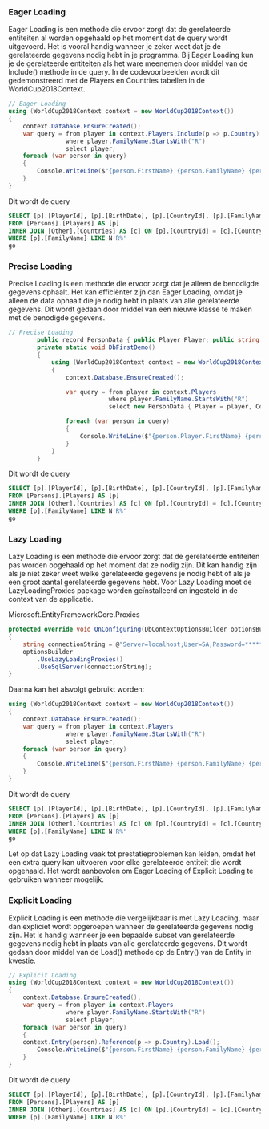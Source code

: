 ### Eager Loading

Eager Loading is een methode die ervoor zorgt dat de gerelateerde entiteiten al worden opgehaald op het moment dat de query wordt uitgevoerd. Het is vooral handig wanneer je zeker weet dat je de gerelateerde gegevens nodig hebt in je programma. Bij Eager Loading kun je de gerelateerde entiteiten als het ware meenemen door middel van de Include() methode in de query. In de codevoorbeelden wordt dit gedemonstreerd met de Players en Countries tabellen in de WorldCup2018Context.

```c#
// Eager Loading
using (WorldCup2018Context context = new WorldCup2018Context())
{
    context.Database.EnsureCreated();
    var query = from player in context.Players.Include(p => p.Country)
                where player.FamilyName.StartsWith("R")
                select player;
    foreach (var person in query)
    {
        Console.WriteLine($"{person.FirstName} {person.FamilyName} {person.Country.CountryName}");
    }
}
```
Dit wordt de query
```sql
SELECT [p].[PlayerId], [p].[BirthDate], [p].[CountryId], [p].[FamilyName], [p].[FirstName], [c].[CountryId], [c].[CountryName], [c].[Qualified]
FROM [Persons].[Players] AS [p]
INNER JOIN [Other].[Countries] AS [c] ON [p].[CountryId] = [c].[CountryId]
WHERE [p].[FamilyName] LIKE N'R%'
go

```

### Precise Loading

Precise Loading is een methode die ervoor zorgt dat je alleen de benodigde gegevens ophaalt. Het kan efficiënter zijn dan Eager Loading, omdat je alleen de data ophaalt die je nodig hebt in plaats van alle gerelateerde gegevens. Dit wordt gedaan door middel van een nieuwe klasse te maken met de benodigde gegevens.
```c#
// Precise Loading
        public record PersonData { public Player Player; public string CountryName; }
        private static void DbFirstDemo()
        {
            using (WorldCup2018Context context = new WorldCup2018Context())
            {
                context.Database.EnsureCreated();

                var query = from player in context.Players
                            where player.FamilyName.StartsWith("R")
                            select new PersonData { Player = player, CountryName = player.Country.CountryName };

                foreach (var person in query)
                {
                    Console.WriteLine($"{person.Player.FirstName} {person.Player.FamilyName} {person.CountryName}");
                }
            }
        }
```
Dit wordt de query 

```sql
SELECT [p].[PlayerId], [p].[BirthDate], [p].[CountryId], [p].[FamilyName], [p].[FirstName], [c].[CountryName]
FROM [Persons].[Players] AS [p]
INNER JOIN [Other].[Countries] AS [c] ON [p].[CountryId] = [c].[CountryId]
WHERE [p].[FamilyName] LIKE N'R%'
go

```

### Lazy Loading

Lazy Loading is een methode die ervoor zorgt dat de gerelateerde entiteiten pas worden opgehaald op het moment dat ze nodig zijn. Dit kan handig zijn als je niet zeker weet welke gerelateerde gegevens je nodig hebt of als je een groot aantal gerelateerde gegevens hebt. Voor Lazy Loading moet de LazyLoadingProxies package worden geïnstalleerd en ingesteld in de context van de applicatie.

Microsoft.EntityFrameworkCore.Proxies
```c#
protected override void OnConfiguring(DbContextOptionsBuilder optionsBuilder)
{
    string connectionString = @"Server=localhost;User=SA;Password=*****;Database=MagazijnDB;TrustServerCertificate=true;MultipleActiveResultSets=true";
    optionsBuilder
        .UseLazyLoadingProxies()
        .UseSqlServer(connectionString);
}
```
Daarna kan het alsvolgt gebruikt worden:

```c#
using (WorldCup2018Context context = new WorldCup2018Context())
{
    context.Database.EnsureCreated();
    var query = from player in context.Players
                where player.FamilyName.StartsWith("R")
                select player;
    foreach (var person in query)
    {
        Console.WriteLine($"{person.FirstName} {person.FamilyName} {person.Country?.CountryName}");
    }
}
```
Dit wordt de query 

```sql
SELECT [p].[PlayerId], [p].[BirthDate], [p].[CountryId], [p].[FamilyName], [p].[FirstName], [c].[CountryName]
FROM [Persons].[Players] AS [p]
INNER JOIN [Other].[Countries] AS [c] ON [p].[CountryId] = [c].[CountryId]
WHERE [p].[FamilyName] LIKE N'R%'
go

```

Let op dat Lazy Loading vaak tot prestatieproblemen kan leiden, omdat het een extra query kan uitvoeren voor elke gerelateerde entiteit die wordt opgehaald. Het wordt aanbevolen om Eager Loading of Explicit Loading te gebruiken wanneer mogelijk.

### Explicit Loading

Explicit Loading is een methode die vergelijkbaar is met Lazy Loading, maar dan expliciet wordt opgeroepen wanneer de gerelateerde gegevens nodig zijn. Het is handig wanneer je een bepaalde subset van gerelateerde gegevens nodig hebt in plaats van alle gerelateerde gegevens. Dit wordt gedaan door middel van de Load() methode op de Entry() van de Entity in kwestie.
```c#
// Explicit Loading
using (WorldCup2018Context context = new WorldCup2018Context())
{
    context.Database.EnsureCreated();
    var query = from player in context.Players
                where player.FamilyName.StartsWith("R")
                select player;
    foreach (var person in query)
    {
    context.Entry(person).Reference(p => p.Country).Load();
        Console.WriteLine($"{person.FirstName} {person.FamilyName} {person.Country.CountryName}");
    }
}
```
Dit wordt de query
```sql
SELECT [p].[PlayerId], [p].[BirthDate], [p].[CountryId], [p].[FamilyName], [p].[FirstName], [c].[CountryId], [c].[CountryName], [c].[Qualified]
FROM [Persons].[Players] AS [p]
INNER JOIN [Other].[Countries] AS [c] ON [p].[CountryId] = [c].[CountryId]
WHERE [p].[FamilyName] LIKE N'R%'

```
